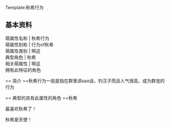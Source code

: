 Template:秋希行为

**基本资料**  
---  
萌属性名称  |  秋希行为   
萌属性别称  |  行为of秋希   
萌属性类别  |  啊这   
典型角色  |  秋希   
相关萌属性  |  啊这   
拥有此特征的角色  
  
== 简介 ==秋希行为一般是指在群里讲sao话，钓汉子而且人气很高，成为群宠的行为

  

== 典型的具有此属性的角色 ==秋希

最喜欢秋希了！

秋希是天使！

